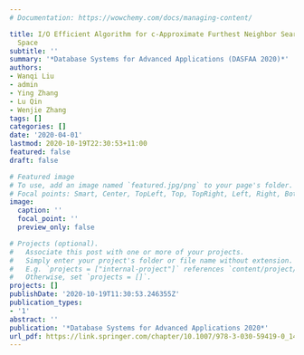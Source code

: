 ```yaml
---
# Documentation: https://wowchemy.com/docs/managing-content/

title: I/O Efficient Algorithm for c-Approximate Furthest Neighbor Search in High-Dimensional
  Space
subtitle: ''
summary: '*Database Systems for Advanced Applications (DASFAA 2020)*'
authors:
- Wanqi Liu
- admin
- Ying Zhang
- Lu Qin
- Wenjie Zhang
tags: []
categories: []
date: '2020-04-01'
lastmod: 2020-10-19T22:30:53+11:00
featured: false
draft: false

# Featured image
# To use, add an image named `featured.jpg/png` to your page's folder.
# Focal points: Smart, Center, TopLeft, Top, TopRight, Left, Right, BottomLeft, Bottom, BottomRight.
image:
  caption: ''
  focal_point: ''
  preview_only: false

# Projects (optional).
#   Associate this post with one or more of your projects.
#   Simply enter your project's folder or file name without extension.
#   E.g. `projects = ["internal-project"]` references `content/project/deep-learning/index.md`.
#   Otherwise, set `projects = []`.
projects: []
publishDate: '2020-10-19T11:30:53.246355Z'
publication_types:
- '1'
abstract: ''
publication: '*Database Systems for Advanced Applications 2020*'
url_pdf: https://link.springer.com/chapter/10.1007/978-3-030-59419-0_14
---
```

